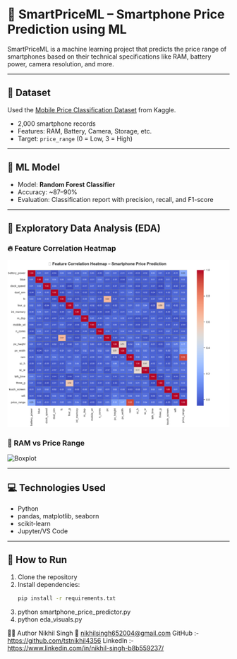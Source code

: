 # 📱 SmartPriceML – Smartphone Price Prediction using ML

SmartPriceML is a machine learning project that predicts the price range of smartphones based on their technical specifications like RAM, battery power, camera resolution, and more.

---

## 📂 Dataset

Used the [Mobile Price Classification Dataset](https://www.kaggle.com/datasets/iabhishekofficial/mobile-price-classification) from Kaggle.

- 2,000 smartphone records
- Features: RAM, Battery, Camera, Storage, etc.
- Target: `price_range` (0 = Low, 3 = High)

---

## 🧠 ML Model

- Model: **Random Forest Classifier**
- Accuracy: ~87–90%
- Evaluation: Classification report with precision, recall, and F1-score

---

## 🧪 Exploratory Data Analysis (EDA)

### 🔥 Feature Correlation Heatmap
![Heatmap](heatmap.png)

### 💾 RAM vs Price Range
![Boxplot](ram_vs_price.png)

---

## 💻 Technologies Used

- Python
- pandas, matplotlib, seaborn
- scikit-learn
- Jupyter/VS Code

---

## 🚀 How to Run

1. Clone the repository
2. Install dependencies:
   ```bash
   pip install -r requirements.txt
3. python smartphone_price_predictor.py
4. python eda_visuals.py

🙋‍♂️ Author
Nikhil Singh
📧 nikhilsingh652004@gmail.com
GitHub :- https://github.com/tstnikhil4356
LinkedIn :- https://www.linkedin.com/in/nikhil-singh-b8b559237/